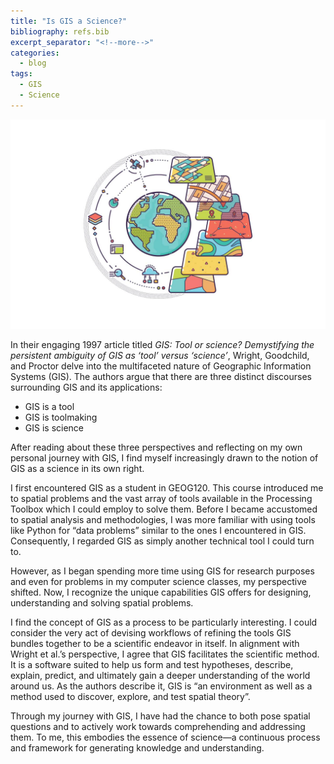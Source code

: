 ```yaml
---
title: "Is GIS a Science?"
bibliography: refs.bib
excerpt_separator: "<!--more-->"
categories:
  - blog
tags:
  - GIS
  - Science
---
```


![](/assets/images/GIScience.png)

In their engaging 1997 article titled _GIS: Tool or science? Demystifying the persistent ambiguity of GIS as ‘tool’ versus ‘science’_, Wright, Goodchild, and Proctor delve into the multifaceted nature of Geographic Information Systems (GIS). The authors argue that there are three distinct discourses surrounding GIS and its applications: 

- GIS is a tool
- GIS is toolmaking
- GIS is science

After reading about these three perspectives and reflecting on my own personal journey with GIS, I find myself increasingly drawn to the notion of GIS as a science in its own right. 

I first encountered GIS as a student in GEOG120. This course introduced me to spatial problems and the vast array of tools available in the Processing Toolbox which I could employ to solve them. Before I became accustomed to spatial analysis and methodologies, I was more familiar with using tools like Python for “data problems” similar to the ones I encountered in GIS. Consequently, I regarded GIS as simply another technical tool I could turn to. 

However, as I began spending more time using GIS for research purposes and even for problems in my computer science classes, my perspective shifted. Now, I recognize the unique capabilities GIS offers for designing, understanding and solving spatial problems. 

I find the concept of GIS as a process to be particularly interesting. I could consider the very act of devising workflows of refining the tools GIS bundles together to be a scientific endeavor in itself. In alignment with Wright et al.’s perspective, I agree that GIS facilitates the scientific method. It is a software suited to help us form and test hypotheses, describe, explain, predict, and ultimately gain a deeper understanding of the world around us. As the authors describe it, GIS is “an environment as well as a method used to discover, explore, and test spatial theory”. 

Through my journey with GIS, I have had the chance to both pose spatial questions and to actively work towards comprehending and addressing them. To me, this embodies the essence of science—a continuous process and framework for generating knowledge and understanding.  




